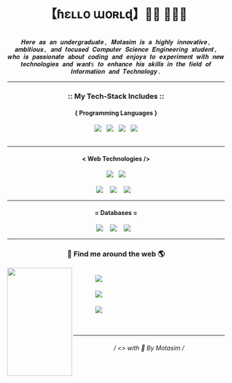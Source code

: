    # <h1 align="center">【﻿ɦɛʟʟօ աօʀʟɖ】👋🏼 👨🏼‍💻<h1>
   
<p align="center">
<samp> 
<!--    <img align="center" src="https://github.com/motasimmakki/motasimmakki/blob/master/My-Tech-Cover-Pinned.png"> -->
   </samp>
   
<p align="center">
  <samp> 
   𝑯𝒆𝒓𝒆 𝒂𝒔 𝒂𝒏 𝒖𝒏𝒅𝒆𝒓𝒈𝒓𝒂𝒅𝒖𝒂𝒕𝒆, 𝑴𝒐𝒕𝒂𝒔𝒊𝒎 𝒊𝒔 𝒂 𝒉𝒊𝒈𝒉𝒍𝒚 𝒊𝒏𝒏𝒐𝒗𝒂𝒕𝒊𝒗𝒆, 𝒂𝒎𝒃𝒊𝒕𝒊𝒐𝒖𝒔, 𝒂𝒏𝒅 𝒇𝒐𝒄𝒖𝒔𝒆𝒅 𝑪𝒐𝒎𝒑𝒖𝒕𝒆𝒓 𝑺𝒄𝒊𝒆𝒏𝒄𝒆 𝑬𝒏𝒈𝒊𝒏𝒆𝒆𝒓𝒊𝒏𝒈 𝒔𝒕𝒖𝒅𝒆𝒏𝒕, 𝒘𝒉𝒐 𝒊𝒔 𝒑𝒂𝒔𝒔𝒊𝒐𝒏𝒂𝒕𝒆 𝒂𝒃𝒐𝒖𝒕 𝒄𝒐𝒅𝒊𝒏𝒈 𝒂𝒏𝒅 𝒆𝒏𝒋𝒐𝒚𝒔 𝒕𝒐 𝒆𝒙𝒑𝒆𝒓𝒊𝒎𝒆𝒏𝒕 𝒘𝒊𝒕𝒉 𝒏𝒆𝒘 𝒕𝒆𝒄𝒉𝒏𝒐𝒍𝒐𝒈𝒊𝒆𝒔 𝒂𝒏𝒅 𝒘𝒂𝒏𝒕s 𝒕𝒐 𝒆𝒏𝒉𝒂𝒏𝒄𝒆 𝒉𝒊𝒔 𝒔𝒌𝒊𝒍𝒍𝒔 𝒊𝒏 𝒕𝒉𝒆 𝒇𝒊𝒆𝒍𝒅 𝒐𝒇 𝑰𝒏𝒇𝒐𝒓𝒎𝒂𝒕𝒊𝒐𝒏 𝒂𝒏𝒅 𝑻𝒆𝒄𝒉𝒏𝒐𝒍𝒐𝒈𝒚.
</samp>

<hr>
<h3 align="center"> :: My Tech-Stack Includes :: </h3>

<h4 align='center'>{ Programming Languages }</h4>
<p align='center'>
  <img src="https://github.com/motasimmakki/motasimmakki/blob/master/java.png" />&nbsp;&nbsp;
   <img src="https://github.com/motasimmakki/motasimmakki/blob/master/python.png" />&nbsp;&nbsp;
  <img src="https://github.com/motasimmakki/motasimmakki/blob/master/c.png" />&nbsp;&nbsp; 
  <img src="https://github.com/motasimmakki/motasimmakki/blob/master/c%2B%2B.png" /> <br> <br>
</p>
<hr>

<h4 align='center'>< Web Technologies /></h4>
<p align='center'>
  <img src="https://github.com/motasimmakki/motasimmakki/blob/master/html-5.png" />&nbsp;&nbsp;
  <img src="https://github.com/motasimmakki/motasimmakki/blob/master/css-3.png" /><br> <br>
  <img src="https://github.com/motasimmakki/motasimmakki/blob/master/javascript.png" />&nbsp;&nbsp;&nbsp; 
  <img src="https://github.com/motasimmakki/motasimmakki/blob/master/jquery.png" />&nbsp;&nbsp;&nbsp; 
  <img src="https://github.com/motasimmakki/motasimmakki/blob/master/nodejs.png" />&nbsp;&nbsp;&nbsp; 
</p>
<hr>

<h4 align='center'>= Databases =</h4>
<p align='center'>
  <img src="https://github.com/motasimmakki/motasimmakki/blob/master/sql.png" />&nbsp;&nbsp;&nbsp; 
  <img src="https://github.com/motasimmakki/motasimmakki/blob/master/pl-sql.png" />&nbsp;&nbsp;&nbsp; 
  <img src="https://github.com/motasimmakki/motasimmakki/blob/master/mongodb.png" />&nbsp;&nbsp;&nbsp; 
</p>
<hr>

<h3 align='center'>🔎 Find me around the web 🌎</h3>
<p>
   <img align="left" width="150" height="250" src="https://github.com/motasimmakki/motasimmakki/blob/master/boy.png"><br>&nbsp;&nbsp;&nbsp;&nbsp;&nbsp;&nbsp;&nbsp;&nbsp;&nbsp;&nbsp;&nbsp;&nbsp;
   <a href="https://www.linkedin.com/in/motasim-010b0a135/"> <img src="https://github.com/motasimmakki/motasimmakki/blob/master/linkedin.png" /> </a><br><br>&nbsp;&nbsp;&nbsp;&nbsp;&nbsp;&nbsp;&nbsp;&nbsp;&nbsp;&nbsp;&nbsp;&nbsp;
   <a href="https://twitter.com/_motasim_"> <img src="https://github.com/motasimmakki/motasimmakki/blob/master/twitter.png" /> </a><br><br>&nbsp;&nbsp;&nbsp;&nbsp;&nbsp;&nbsp;&nbsp;&nbsp;&nbsp;&nbsp;&nbsp;&nbsp;
   <a href="https://www.instagram.com/dev.motasim"> <img src="https://github.com/motasimmakki/motasimmakki/blob/master/instagram.png" /> </a><br><br>&nbsp;&nbsp;&nbsp;&nbsp;&nbsp;&nbsp;&nbsp;&nbsp;&nbsp;&nbsp;&nbsp;&nbsp;
<p>
<hr>

<h6 align='center'>
   / <> with 🧡 By Motasim /
<h6>
